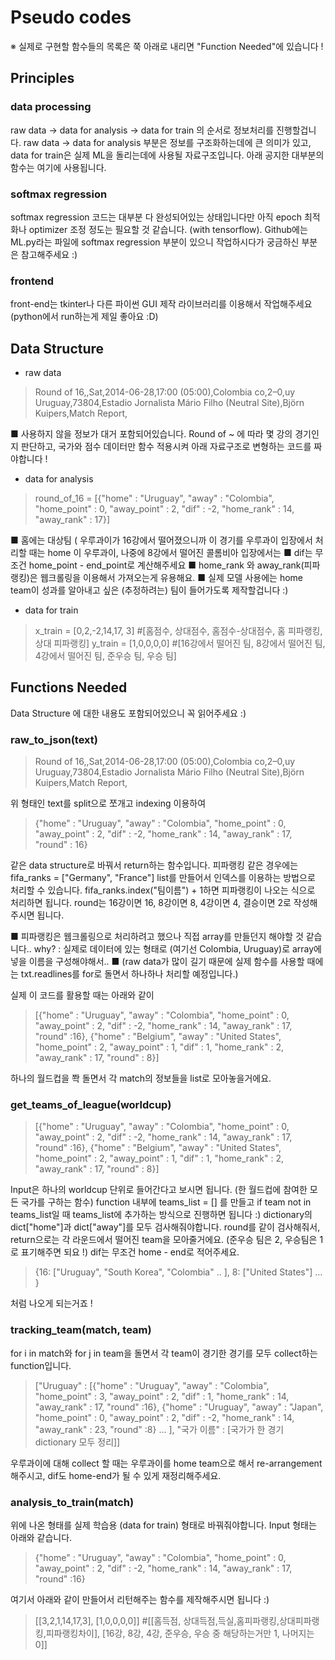 # Pseudo codes
※ 실제로 구현할 함수들의 목록은 쭉 아래로 내리면 "Function Needed"에 있습니다 !

## Principles
### data processing
raw data -> data for analysis -> data for train 의 순서로 정보처리를 진행할겁니다.
raw data -> data for analysis 부분은 정보를 구조화하는데에 큰 의미가 있고, 
data for train은 실제 ML을 돌리는데에 사용될 자료구조입니다.
아래 공지한 대부분의 함수는 여기에 사용됩니다.

### softmax regression
softmax regression 코드는 대부분 다 완성되어있는 상태입니다만 아직 epoch 최적화나 optimizer 조정 정도는 필요할 것 같습니다. (with tensorflow).
Github에는 ML.py라는 파일에 softmax regression 부분이 있으니 작업하시다가 궁금하신 부분은 참고해주세요 :)

### frontend
front-end는 tkinter나 다른 파이썬 GUI 제작 라이브러리를 이용해서 작업해주세요 (python에서 run하는게 제일 좋아요 :D)

## Data Structure

- raw data
> Round of 16,,Sat,2014-06-28,17:00 (05:00),Colombia co,2–0,uy Uruguay,73804,Estadio Jornalista Mário Filho (Neutral Site),Björn Kuipers,Match Report,

■ 사용하지 않을 정보가 대거 포함되어있습니다. Round of ~ 에 따라 몇 강의 경기인지 판단하고, 국가와 점수 데이터만 함수 적용시켜 아래 자료구조로 변형하는 코드를 짜야합니다 !


- data for analysis
> round_of_16 = [{"home" : "Uruguay", "away" : "Colombia", "home_point" : 0, "away_point" : 2, "dif" : -2, "home_rank" : 14, "away_rank" : 17}] 

■ 홈에는 대상팀 ( 우루과이가 16강에서 떨어졌으니까 이 경기를 우루과이 입장에서 처리할 때는 home 이 우루과이, 나중에 8강에서 떨어진 콜롬비아 입장에서는 
■ dif는 무조건 home_point - end_point로 계산해주세요
■ home_rank 와 away_rank(피파 랭킹)은 웹크롤링을 이용해서 가져오는게 유용해요.
■ 실제 모델 사용에는 home team이 성과를 알아내고 싶은 (추정하려는) 팀이 들어가도록 제작할겁니다 :)
 
- data for train
>x_train = [0,2,-2,14,17, 3] 
#[홈점수, 상대점수, 홈점수-상대점수, 홈 피파랭킹, 상대 피파랭킹]
y_train = [1,0,0,0,0]
 #[16강에서 떨어진 팀, 8강에서 떨어진 팀, 4강에서 떨어진 팀, 준우승 팀, 우승 팀] 


## Functions Needed
Data Structure 에 대한 내용도 포함되어있으니 꼭 읽어주세요 :)
### raw_to_json(text)
>Round of 16,,Sat,2014-06-28,17:00 (05:00),Colombia co,2–0,uy Uruguay,73804,Estadio Jornalista Mário Filho (Neutral Site),Björn Kuipers,Match Report,

위 형태인 text를 split으로 쪼개고 indexing 이용하여

> {"home" : "Uruguay", "away" : "Colombia", "home_point" : 0, "away_point" 	: 2, "dif" : -2, "home_rank" : 14, "away_rank" : 17, "round" : 16} 

같은 data structure로 바꿔서 return하는 함수입니다.
피파랭킹 같은 경우에는 fifa_ranks = ["Germany", "France"] list를 만들어서 인덱스를 이용하는 방법으로 처리할 수 있습니다. 
fifa_ranks.index("팀이름") + 1하면 피파랭킹이 나오는 식으로 처리하면 됩니다.
round는 16강이면 16, 8강이면 8, 4강이면 4, 결승이면 2로 작성해주시면 됩니다.

■ 피파랭킹은 웹크롤링으로 처리하려고 했으나 직접 array를 만들던지 해야할 것 같습니다.. why? : 실제로 데이터에 있는 형태로 (여기선 Colombia, Uruguay)로 array에 넣을 이름을 구성해야해서..
■ (raw data가 많이 길기 때문에 실제 함수를 사용할 때에는 txt.readlines를 for로 돌면서 하나하나 처리할 예정입니다.)

실제 이 코드를 활용할 때는 아래와 같이
> [{"home" : "Uruguay", "away" : "Colombia", "home_point" : 0, "away_point" 	: 2, "dif" : -2, "home_rank" : 14, "away_rank" : 17, "round" :16}, {"home" : "Belgium", "away" : "United States", "home_point" : 2, "away_point" 	: 1, "dif" : 1, "home_rank" : 2, "away_rank" : 17, "round" : 8}]

하나의 월드컵을 쫙 돌면서 각 match의 정보들을 list로 모아놓을거에요.

### get_teams_of_league(worldcup) 	

> [{"home" : "Uruguay", "away" : "Colombia", "home_point" : 0, "away_point" 	: 2, "dif" : -2, "home_rank" : 14, "away_rank" : 17, "round" :16}, {"home" : "Belgium", "away" : "United States", "home_point" : 2, "away_point" 	: 1, "dif" : 1, "home_rank" : 2, "away_rank" : 17, "round" : 8}]

Input은 하나의 worldcup 단위로 들어간다고 보시면 됩니다. (한 월드컵에 참여한 모든 국가를 구하는 함수)
function 내부에 teams_list = [] 를 만들고 if team not in teams_list일 때 teams_list에 추가하는 방식으로 진행하면 됩니다 :)
dictionary의 dict["home"]과 dict["away"]를 모두 검사해줘야합니다.
round를 같이 검사해줘서, return으로는 각 라운드에서 떨어진 team을 모아줄거에요. (준우승 팀은 2, 우승팀은 1로 표기해주면 되요 !)
dif는 무조건 home - end로 적어주세요.
> {16: ["Uruguay", "South Korea", "Colombia" .. ], 8: ["United States"] ... }

처럼 나오게 되는거죠 !

### tracking_team(match, team)

for i in match와 for j in team을 돌면서 각 team이 경기한 경기를 모두 collect하는 function입니다.  

> ["Uruguay" : [{"home" : "Uruguay", "away" : "Colombia", "home_point" : 3, "away_point" 	: 2, "dif" : 1, "home_rank" : 14, "away_rank" : 17, "round" :16}, {"home" : "Uruguay", "away" : "Japan", "home_point" : 0, "away_point" 	: 2, "dif" : -2, "home_rank" : 14, "away_rank" : 23, "round" :8} ... ], "국가 이름" : [국가가 한 경기 dictionary 모두 정리]]

우루과이에 대해 collect 할 때는 우루과이를 home team으로 해서 re-arrangement 해주시고, dif도 home-end가 될 수 있게 재정리해주세요.


### analysis_to_train(match)
위에 나온 형태를 실제 학습용 (data for train) 형태로 바꿔줘야합니다.
Input 형태는 아래와 같습니다.
>{"home" : "Uruguay", "away" : "Colombia", "home_point" : 0, "away_point" 	: 2, "dif" : -2, "home_rank" : 14, "away_rank" : 17, "round" :16}

여기서 아래와 같이 만들어서 리턴해주는 함수를 제작해주시면 됩니다 :)

> [[3,2,1,14,17,3], [1,0,0,0,0]]
> #[[홈득점, 상대득점,득실,홈피파랭킹,상대피파랭킹,피파랭킹차이], [16강, 8강, 4강, 준우승, 우승 중 해당하는거만 1, 나머지는 0]]
